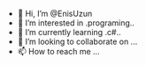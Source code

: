 - 👋 Hi, I’m @EnisUzun
- 👀 I’m interested in .programing..
- 🌱 I’m currently learning .c#..
- 💞️ I’m looking to collaborate on ...
- 📫 How to reach me ...

<!---
EnisUzun/EnisUzun is a ✨ special ✨ repository because its `README.md` (this file) appears on your GitHub profile.
You can click the Preview link to take a look at your changes.
--->
